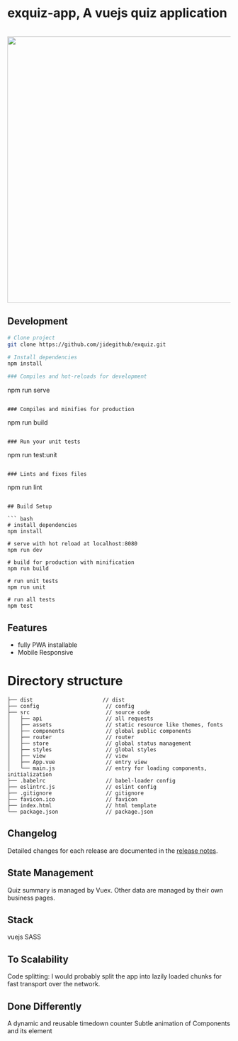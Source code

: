 # exquiz-app, A vuejs quiz application

<p align="center">
  <br>
  <img src="https://res.cloudinary.com/jidecloudy/image/upload/v1617926599/exquiz/Screenshot_from_2021-04-09_01-03-01_szympb.png" width="600" />
  <br>
</p>

## Development

```bash
# Clone project
git clone https://github.com/jidegithub/exquiz.git

# Install dependencies
npm install

### Compiles and hot-reloads for development
```
npm run serve
```

### Compiles and minifies for production
```
npm run build
```

### Run your unit tests
```
npm run test:unit
```

### Lints and fixes files
```
npm run lint
```

## Build Setup

``` bash
# install dependencies
npm install

# serve with hot reload at localhost:8080
npm run dev

# build for production with minification
npm run build

# run unit tests
npm run unit

# run all tests
npm test
```

## Features

- fully PWA installable
- Mobile Responsive

# Directory structure

```
├── dist                      // dist 
├── config                     // config
├── src                        // source code
│   ├── api                    // all requests
│   ├── assets                 // static resource like themes, fonts
│   ├── components             // global public components
│   ├── router                 // router
│   ├── store                  // global status management
│   ├── styles                 // global styles
│   ├── view                   // view
│   ├── App.vue                // entry view
│   └── main.js                // entry for loading components, initialization
├── .babelrc                   // babel-loader config
├── eslintrc.js                // eslint config
├── .gitignore                 // gitignore
├── favicon.ico                // favicon
├── index.html                 // html template
└── package.json               // package.json
```

## Changelog
Detailed changes for each release are documented in the [release notes](https://github.com/PanJiaChen/vue-element-admin/releases).

## State Management

Quiz summary is managed by Vuex. Other data are managed by their own business pages.

## Stack
  vuejs
  SASS

## To Scalability

  Code splitting: I would probably split the app into lazily loaded chunks for fast transport over the network.

## Done Differently

  A dynamic and reusable timedown counter
  Subtle animation of Components and its element

